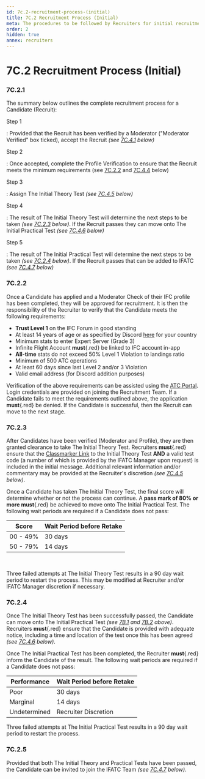 ```yaml
---
id: 7c.2-recruitment-process-(initial)
title: 7C.2 Recruitment Process (Initial)
meta: The procedures to be followed by Recruiters for initial recruitment into IFATC.
order: 2
hidden: true
annex: recruiters
---
```


# 7C.2 Recruitment Process (Initial)



### 7C.2.1

The summary below outlines the complete recruitment process for a Candidate (Recruit):



Step 1

: Provided that the Recruit has been verified by a Moderator ("Moderator Verified" box ticked), accept the Recruit *(see [7C.4.1](/guide/atc-manual/7c.-recruiters/7c.4-website-documentation#7c.4.1) below)*



Step 2

: Once accepted, complete the Profile Verification to ensure that the Recruit meets the minimum requirements (see [7C.2.2](/guide/atc-manual/7c.-recruiters/7c.2-local-process#7c.2.2) and [7C.4.4](/guide/atc-manual/7c.-recruiters/7c.4-website-documentation#7c.4.4) below)



Step 3

: Assign The Initial Theory Test *(see [7C.4.5](/guide/atc-manual/7c.-recruiters/7c.4-website-documentation#7c.4.5) below)*



Step 4

: The result of The Initial Theory Test will determine the next steps to be taken *(see [7C.2.3](/guide/atc-manual/7c.-recruiters/7c.2-local-process#7c.2.3) below)*. If the Recruit passes they can move onto The Initial Practical Test *(see [7C.4.6](/guide/atc-manual/7c.-recruiters/7c.4-website-documentation#7c.4.6) below)*



Step 5

: The result of The Initial Practical Test will determine the next steps to be taken *(see [7C.2.4](/guide/atc-manual/7c.-recruiters/7c.2-local-process#7c.2.4) below)*. If the Recruit passes that can be added to IFATC *(see [7C.4.7](/guide/atc-manual/7c.-recruiters/7c.4-website-documentation#7c.4.7) below)*



### 7C.2.2

Once a Candidate has applied and a Moderator Check of their IFC profile has been completed, they will be approved for recruitment. It is then the responsibility of the Recruiter to verify that the Candidate meets the following requirements:



- **Trust Level 1** on the IFC Forum in good standing
- At least 14 years of age or as specified by Discord [here](https://support.discord.com/hc/en-us/articles/360040724612-Why-is-Discord-asking-for-my-birthday-) for your country
- Minimum stats to enter Expert Server (Grade 3)
- Infinite Flight Account **must**{.red} be linked to IFC account in-app
- **All-time** stats do not exceed 50% Level 1 Violation to landings ratio
- Minimum of 500 ATC operations
- At least 60 days since last Level 2 and/or 3 Violation
- Valid email address (for Discord addition purposes)



Verification of the above requirements can be assisted using the [ATC Portal](http://infinite-flight-admin.cloudapp.net/mod-admin/login.aspx?redirect=~/mod-admin/mainpage.aspx). Login credentials are provided on joining the Recruitment Team. If a Candidate fails to meet the requirements outlined above, the application **must**{.red} be denied. If the Candidate is successful, then the Recruit can move to the next stage.



### 7C.2.3

After Candidates have been verified (Moderator and Profile), they are then granted clearance to take The Initial Theory Test. Recruiters **must**{.red} ensure that the [Classmarker Link](https://www.classmarker.com/online-test/start/?quiz=x9v565cbee44cdad) to the Initial Theory Test **AND** a valid test code (a number of which is provided by the IFATC Manager upon request) is included in the initial message. Additional relevant information and/or commentary may be provided at the Recruiter's discretion *(see [7C.4.5](/guide/atc-manual/7c.-recruiters/7c.4-website-documentation#7c.4.5) below)*.

Once a Candidate has taken The Initial Theory Test, the final score will determine whether or not the process can continue. A **pass mark of 80% or more must**{.red} be achieved to move onto The Initial Practical Test. The following wait periods are required if a Candidate does not pass:



| Score    | Wait Period before Retake |
| -------- | ------------------------- |
| 00 - 49% | 30 days                   |
| 50 - 79% | 14 days                   |

​	

Three failed attempts at The Initial Theory Test results in a 90 day wait period to restart the process. This may be modified at Recruiter and/or IFATC Manager discretion if necessary. 	



### 7C.2.4

Once The Initial Theory Test has been successfully passed, the Candidate can move onto The Initial Practical Test *(see [7B.1](/guide/atc-manual/7b.-testers/7b.1-testing-process#7b.1-testing-process) and [7B.2](/guide/atc-manual/7b.-testers/7b.2-local-testing#7b.2-local-testing) above)*. Recruiters **must**{.red} ensure that the Candidate is provided with adequate notice, including a time and location of the test once this has been agreed *(see [7C.4.6](/guide/atc-manual/7c.-recruiters/7c.4-website-documentation#7c.4.6) below)*.

Once The Initial Practical Test has been completed, the Recruiter **must**{.red} inform the Candidate of the result. The following wait periods are required if a Candidate does not pass:



| Performance  | Wait Period before Retake |
| ------------ | ------------------------- |
| Poor         | 30 days                   |
| Marginal     | 14 days                   |
| Undetermined | Recruiter Discretion      |

Three failed attempts at The Initial Practical Test results in a 90 day wait period to restart the process. 



### 7C.2.5

Provided that both The Initial Theory and Practical Tests have been passed, the Candidate can be invited to join the IFATC Team *(see [7C.4.7](/guide/atc-manual/7c.-recruiters/7c.4-website-documentation#7c.4.7) below)*.
